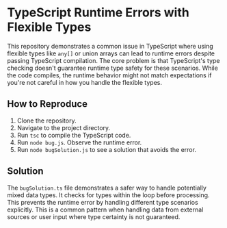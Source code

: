 # TypeScript Runtime Errors with Flexible Types

This repository demonstrates a common issue in TypeScript where using flexible types like `any[]` or union arrays can lead to runtime errors despite passing TypeScript compilation.  The core problem is that TypeScript's type checking doesn't guarantee runtime type safety for these scenarios. While the code compiles, the runtime behavior might not match expectations if you're not careful in how you handle the flexible types.

## How to Reproduce

1. Clone the repository.
2. Navigate to the project directory.
3. Run `tsc` to compile the TypeScript code.
4. Run `node bug.js`. Observe the runtime error.
5. Run `node bugSolution.js` to see a solution that avoids the error.

## Solution

The `bugSolution.ts` file demonstrates a safer way to handle potentially mixed data types. It checks for types within the loop before processing. This prevents the runtime error by handling different type scenarios explicitly.  This is a common pattern when handling data from external sources or user input where type certainty is not guaranteed.